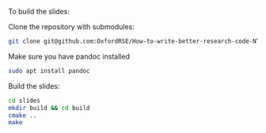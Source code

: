 To build the slides:

Clone the repository with submodules:
```bash
git clone git@github.com:OxfordRSE/How-to-write-better-research-code-NTD-Technical-Meeting-2021.git --recurse-submodules
```

Make sure you have pandoc installed

```bash
sudo apt install pandoc
```

Build the slides:

```bash
cd slides
mkdir build && cd build
cmake ..
make
```
